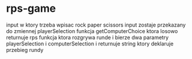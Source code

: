 # rps-game


input w ktory trzeba wpisac rock paper scissors 
input zostaje przekazany do zmiennej playerSelection
funkcja getComputerChoice ktora losowo returnuje rps
funkcja ktora rozgrywa runde i bierze dwa parametry playerSelection i computerSelection i returnuje string ktory deklaruje przebieg rundy


